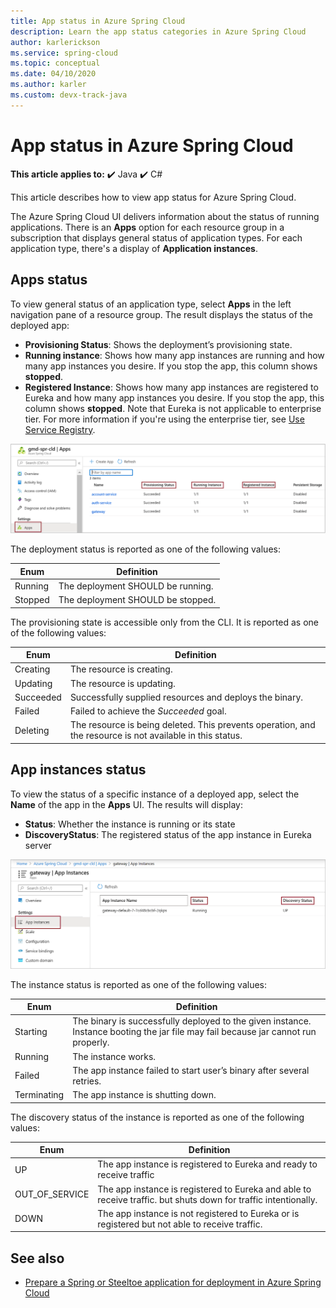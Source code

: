 ```yaml
---
title: App status in Azure Spring Cloud
description: Learn the app status categories in Azure Spring Cloud
author: karlerickson
ms.service: spring-cloud
ms.topic: conceptual
ms.date: 04/10/2020
ms.author: karler
ms.custom: devx-track-java
---
```


# App status in Azure Spring Cloud

**This article applies to:** ✔️ Java ✔️ C#

This article describes how to view app status for Azure Spring Cloud.

The Azure Spring Cloud UI delivers information about the status of running applications. There is an **Apps** option for each resource group in a subscription that displays general status of application types. For each application type, there's a display of **Application instances**.

## Apps status

To view general status of an application type, select **Apps** in the left navigation pane of a resource group. The result displays the status of the deployed app:

* **Provisioning Status**: Shows the deployment’s provisioning state.
* **Running instance**: Shows how many app instances are running and how many app instances you desire. If you stop the app, this column shows **stopped**.
* **Registered Instance**: Shows how many app instances are registered to Eureka and how many app instances you desire. If you stop the app, this column shows **stopped**. Note that Eureka is not applicable to enterprise tier. For more information if you're using the enterprise tier, see [Use Service Registry](how-to-enterprise-service-registry.md).

![Apps status](media/spring-cloud-concept-app-status/apps-ui-status.png)

The deployment status is reported as one of the following values:

| Enum    | Definition                        |
|---------|-----------------------------------|
| Running | The deployment SHOULD be running. |
| Stopped | The deployment SHOULD be stopped. |

The provisioning state is accessible only from the CLI.  It is reported as one of the following values:

| Enum      | Definition                                              |
|-----------|---------------------------------------------------------|
| Creating  | The resource is creating.                               |
| Updating  | The resource is updating.                               |
| Succeeded | Successfully supplied resources and deploys the binary. |
| Failed    | Failed to achieve the *Succeeded* goal.                 |
| Deleting  | The resource is being deleted. This prevents operation, and the resource is not available in this status. |

## App instances status

To view the status of a specific instance of a deployed app, select the **Name** of the app in the **Apps** UI. The results will display:

* **Status**: Whether the instance is running or its state
* **DiscoveryStatus**: The registered status of the app instance in Eureka server

![App instances status](media/spring-cloud-concept-app-status/apps-ui-instance-status.png)

The instance status is reported as one of the following values:

| Enum        | Definition |
|-------------|------------|
| Starting    | The binary is successfully deployed to the given instance. Instance booting the jar file may fail because jar cannot run properly. |
| Running     | The instance works. |
| Failed      | The app instance failed to start user’s binary after several retries. |
| Terminating | The app instance is shutting down. |

The discovery status of the instance is reported as one of the following values:

| Enum           | Definition |
|----------------|------------|
| UP             | The app instance is registered to Eureka and ready to receive traffic |
| OUT_OF_SERVICE | The app instance is registered to Eureka and able to receive traffic. but shuts down for traffic intentionally. |
| DOWN           | The app instance is not registered to Eureka or is registered but not able to receive traffic. |

## See also

* [Prepare a Spring or Steeltoe application for deployment in Azure Spring Cloud](how-to-prepare-app-deployment.md)
